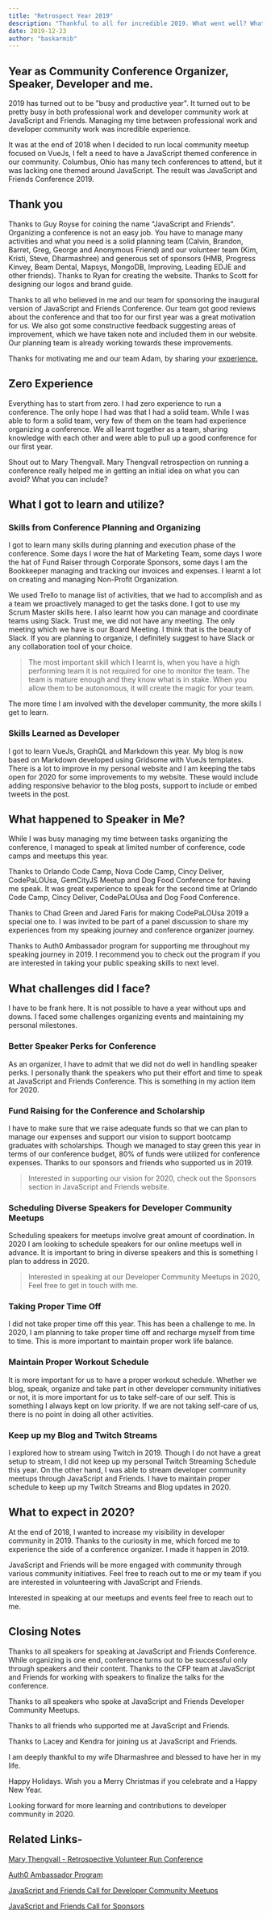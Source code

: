 ```yaml
---
title: "Retrospect Year 2019"
description: "Thankful to all for incredible 2019. What went well? What can be improved? What to expect in 2020"
date: 2019-12-23
author: "baskarmib"
---
```


## Year as Community Conference Organizer, Speaker, Developer and me.

2019 has turned out to be "busy and productive year".  It turned out to be pretty busy in both professional work and developer community work at JavaScript and Friends. Managing my time between professional work and developer community work was incredible experience. 

It was at the end of 2018 when I decided to run local community meetup focused on VueJs, I felt a need to have a JavaScript themed conference in our community. Columbus, Ohio  has many tech conferences to attend, but it was lacking one themed around JavaScript. The result was JavaScript and Friends Conference 2019. 

## Thank you

Thanks to Guy Royse for coining the name "JavaScript and Friends". Organizing a conference is not an easy job. You have to manage many activities and what you need is a solid planning team (Calvin, Brandon, Barret, Greg, George and Anonymous Friend) and our volunteer team (Kim, Kristi, Steve, Dharmashree) and generous set of sponsors (HMB, Progress Kinvey, Beam Dental, Mapsys, MongoDB, Improving, Leading EDJE and other friends).  Thanks to Ryan for creating the website. Thanks to Scott for designing our logos and brand guide.

Thanks to all who believed in me and our team for sponsoring the inaugural version of JavaScript and Friends Conference. Our team got good reviews about the conference and that too for our first year was a great motivation for us. We also got some constructive feedback suggesting areas of improvement, which we have taken note and included them in our website. Our planning team is already working towards these improvements.

<div class="notification is-info">
Thanks for motivating me and our team Adam, by sharing your <a href="https://romig.dev/blog/java-script-and-friends-conference/" target="_blank" rel="noopener noreferrer">experience.</a> 
</div>

## Zero Experience

Everything has to start from zero. I had zero experience to run a conference. The only hope I had was that I had a solid team. While I was able to form a solid team, very few of them on the team had experience organizing a conference.  We all learnt together as a team, sharing knowledge with each other and were able to pull up a good conference for our first year. 

<div class="notification is-info">
Shout out to Mary Thengvall. Mary Thengvall retrospection on running a conference really helped me in getting an initial idea on what you can avoid? What you can include?
</div>

## What I got to learn and utilize?

### Skills from Conference Planning and Organizing

I got to learn many skills during planning and execution phase of the conference. Some days I wore the hat of Marketing Team, some days I wore the hat of Fund Raiser through Corporate Sponsors, some days I am the Bookkeeper managing and tracking our invoices and expenses. I learnt a lot on creating and managing Non-Profit Organization. 

We used Trello to manage list of activities, that we had to accomplish and as a team we proactively managed to get the tasks done. I got to use my Scrum Master skills here.  I also learnt how you can manage and coordinate teams using Slack. Trust me, we did not have any meeting. The only meeting which we have is our Board Meeting. I think that is the beauty of Slack. If you are planning to organize, I definitely suggest to have Slack or any collaboration tool of your choice.

> The most important skill which I learnt is, when you have a high performing team it is not required for one to monitor the team. The team is mature enough and they know what is in stake. When you allow them to be autonomous, it will create the magic for your team.

The more time I am involved with the developer community, the more skills I get to learn.

### Skills Learned as Developer

I got to learn VueJs, GraphQL and Markdown this year. My blog is now based on Markdown developed using Gridsome with VueJs templates. There is a lot to improve in my personal website and I am keeping the tabs open for 2020 for some improvements to my website.  These would include adding responsive behavior to the blog posts, support to include or embed tweets in the post.

## What happened to Speaker in Me?

While I was busy managing my time between tasks organizing the conference, I managed to speak at limited number of conference, code camps and meetups this year.  

Thanks to Orlando Code Camp, Nova Code Camp, Cincy Deliver, CodePaLOUsa, GemCityJS Meetup and Dog Food Conference for having me speak. It was great experience to speak for the second time at Orlando Code Camp, Cincy Deliver, CodePaLOUsa and Dog Food Conference. 

<div class="notification is-info">
Thanks to Chad Green and Jared Faris for making CodePaLOUsa 2019 a special one to. I was invited to be part of a panel discussion to share my experiences from my speaking journey and conference organizer journey.
</div>

Thanks to Auth0 Ambassador program for supporting me throughout my speaking journey in 2019.  I recommend you to check out the program if you are interested in taking your public speaking skills to next level.

## What challenges did I face?

I have to be frank here.  It is not possible to have a year without ups and downs. I faced some challenges organizing events and maintaining my personal milestones.

### Better Speaker Perks for Conference

As an organizer, I have to admit that we did not do well in handling speaker perks. I personally thank the speakers who put their effort and time to speak at JavaScript and Friends Conference. This is something in my action item for 2020. 

### Fund Raising for the Conference and Scholarship

I have to make sure that we raise adequate funds so that we can plan to manage our expenses and support our vision to support bootcamp graduates with scholarships. Though we managed to stay green this year in terms of our conference budget, 80% of funds were utilized for conference expenses.  Thanks to our sponsors and friends who supported us in 2019.

> Interested in supporting our vision for 2020, check out the Sponsors section in JavaScript and Friends website.

### Scheduling Diverse Speakers for Developer Community Meetups

Scheduling speakers for meetups involve great amount of coordination. In 2020 I am looking to schedule speakers for our online meetups well in advance. It is important to bring in diverse speakers and this is something I plan to address in 2020.

> Interested in speaking at our Developer Community Meetups in 2020, Feel free to get in touch with me.

### Taking Proper Time Off

I did not take proper time off this year. This has been a challenge to me. In 2020, I am planning to take proper time off and recharge myself from time to time. This is more important to maintain proper work life balance. 

### Maintain Proper Workout Schedule

It is more important for us to have a proper workout schedule. Whether we blog, speak, organize and take part in other developer community initiatives or not, it is more important for us to take self-care of our self.  This is something I always kept on low priority.  If we are not taking self-care of us, there is no point in doing all other activities. 

### Keep up my Blog and Twitch Streams

I explored how to stream using Twitch in 2019. Though I do not have a great setup to stream, I did not keep up my personal Twitch Streaming Schedule this year.  On the other hand, I was able to stream developer community meetups through JavaScript and Friends.  I have to maintain proper schedule to keep up my Twitch Streams and Blog updates in 2020.

## What to expect in 2020?

At the end of 2018, I wanted to increase my visibility in developer community in 2019.  Thanks to the curiosity in me, which forced me to experience the side of a conference organizer. I made it happen in 2019. 

JavaScript and Friends will be more engaged with community through various community initiatives. Feel free to reach out to me or my team if you are interested in volunteering with JavaScript and Friends. 

Interested in speaking at our meetups and events feel free to reach out to me. 

## Closing Notes

Thanks to all speakers for speaking at JavaScript and Friends Conference. While organizing is one end, conference turns out to be successful only through speakers and their content. Thanks to the CFP team at JavaScript and Friends for working with speakers to finalize the talks for the conference.

Thanks to all speakers who spoke at JavaScript and Friends Developer Community Meetups.

Thanks to all friends who supported me at JavaScript and Friends. 

Thanks to Lacey and Kendra for joining us at JavaScript and Friends.

I am deeply thankful to my wife Dharmashree and blessed to have her in my life.

Happy Holidays. Wish you a Merry Christmas if you celebrate and a Happy New Year.

Looking forward for more learning and contributions to developer community in 2020.


## Related Links-

<div class="notification is-info">

<p>
<a href="https://www.marythengvall.com/blog/2019/1/25/redeploy-retrospective-lessons-volunteer-run-conference" target="_blank" rel="noopener noreferrer">Mary Thengvall - Retrospective Volunteer Run Conference</a>
</p>
<p>
<a href="https://auth0.com/ambassador-program" target="_blank" rel="noopener noreferrer">Auth0 Ambassador Program
</a>
</p>
<p>
<a href="https://t.co/hv3BBKx7hA?amp=1" target="_blank" rel="noopener noreferrer">JavaScript and Friends Call for Developer Community Meetups</a>
</p>
<p>
<a href="https://www.javascriptandfriends.com/callforsponsors/" target="_blank" rel="noopener noreferrer">JavaScript and Friends Call for Sponsors</a>
</p>

</div>